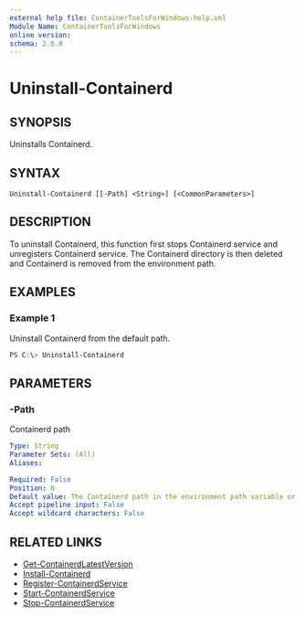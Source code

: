 ```yaml
---
external help file: ContainerToolsForWindows-help.xml
Module Name: ContainerToolsForWindows
online version:
schema: 2.0.0
---
```


# Uninstall-Containerd

## SYNOPSIS

Uninstalls Containerd.

## SYNTAX

```
Uninstall-Containerd [[-Path] <String>] [<CommonParameters>]
```

## DESCRIPTION

To uninstall Containerd, this function first stops Containerd service and unregisters Containerd service. The Containerd directory is then deleted and Containerd is removed from the environment path.

## EXAMPLES

### Example 1

Uninstall Containerd from the default path.

```powershell
PS C:\> Uninstall-Containerd
```

## PARAMETERS

### -Path

Containerd path

```yaml
Type: String
Parameter Sets: (All)
Aliases:

Required: False
Position: 0
Default value: The Containerd path in the environment path variable or `$Env:ProgramFiles\Containerd`
Accept pipeline input: False
Accept wildcard characters: False
```

## RELATED LINKS

- [Get-ContainerdLatestVersion](Get-ContainerdLatestVersion.md)
- [Install-Containerd](Install-Containerd.md)
- [Register-ContainerdService](Register-ContainerdService.md)
- [Start-ContainerdService](Start-ContainerdService.md)
- [Stop-ContainerdService](Stop-ContainerdService.md)
